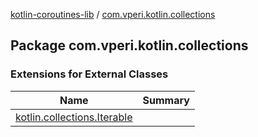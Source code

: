 [kotlin-coroutines-lib](../index.md) / [com.vperi.kotlin.collections](./index.md)

## Package com.vperi.kotlin.collections

### Extensions for External Classes

| Name | Summary |
|---|---|
| [kotlin.collections.Iterable](kotlin.collections.-iterable/index.md) |  |
